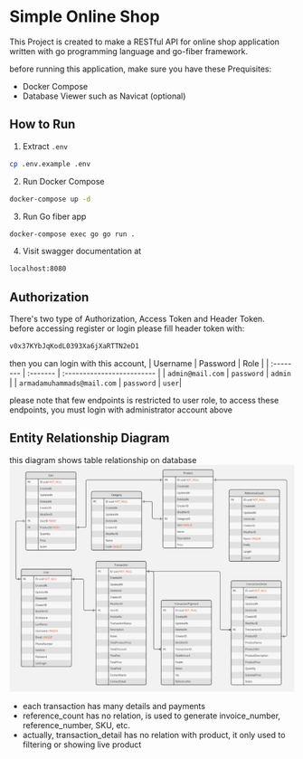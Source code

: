 
# Simple Online Shop 

This Project is created to make a RESTful API for online shop application
written with go programming language and go-fiber framework.

before running this application, make sure you have these Prequisites: 
- Docker Compose
- Database Viewer such as Navicat (optional)

## How to Run
1. Extract `.env`
```sh
cp .env.example .env
```
2. Run Docker Compose
```sh
docker-compose up -d
```
3. Run Go fiber app
```sh
docker-compose exec go go run .
```
4. Visit swagger documentation at 
```sh
localhost:8080
```
## Authorization
There's two type of Authorization, Access Token and Header Token.   
before accessing register or login please fill header token with:
```sh
v0x37KYbJqKodL0393Xa6jXaRTTN2eD1
```
then you can login with this account,
| Username | Password     | Role                |
| :-------- | :------- | :------------------------- |
| `admin@mail.com` | `password` | `admin` |
| `armadamuhammads@mail.com` | `password` | `user`|

please note that few endpoints is restricted to user role, to access these endpoints, you must login with administrator account above

## Entity Relationship Diagram
this diagram shows table relationship on database   
![ERD](https://github.com/zevinza/synapsis-ecommerce/blob/main/erd.jpg?raw=true)

- each transaction has many details and payments
- reference_count has no relation, is used to generate invoice_number, reference_number, SKU, etc.
- actually, transaction_detail has no relation with product, it only used to filtering or showing live product